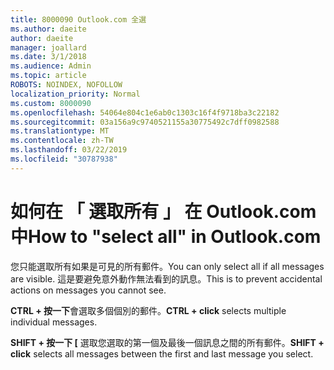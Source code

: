 ```yaml
---
title: 8000090 Outlook.com 全選
ms.author: daeite
author: daeite
manager: joallard
ms.date: 3/1/2018
ms.audience: Admin
ms.topic: article
ROBOTS: NOINDEX, NOFOLLOW
localization_priority: Normal
ms.custom: 8000090
ms.openlocfilehash: 54064e804c1e6ab0c1303c16f4f9718ba3c22182
ms.sourcegitcommit: 03a156a9c9740521155a30775492c7dff0982588
ms.translationtype: MT
ms.contentlocale: zh-TW
ms.lasthandoff: 03/22/2019
ms.locfileid: "30787938"
---
```

# <a name="how-to-select-all-in-outlookcom"></a><span data-ttu-id="7a089-102">如何在 「 選取所有 」 在 Outlook.com 中</span><span class="sxs-lookup"><span data-stu-id="7a089-102">How to "select all" in Outlook.com</span></span>

<span data-ttu-id="7a089-103">您只能選取所有如果是可見的所有郵件。</span><span class="sxs-lookup"><span data-stu-id="7a089-103">You can only select all if all messages are visible.</span></span> <span data-ttu-id="7a089-104">這是要避免意外動作無法看到的訊息。</span><span class="sxs-lookup"><span data-stu-id="7a089-104">This is to prevent accidental actions on messages you cannot see.</span></span>

<span data-ttu-id="7a089-105">**CTRL + 按一下**會選取多個個別的郵件。</span><span class="sxs-lookup"><span data-stu-id="7a089-105">**CTRL + click** selects multiple individual messages.</span></span>

<span data-ttu-id="7a089-106">**SHIFT + 按一下 [** 選取您選取的第一個及最後一個訊息之間的所有郵件。</span><span class="sxs-lookup"><span data-stu-id="7a089-106">**SHIFT + click** selects all messages between the first and last message you select.</span></span>
